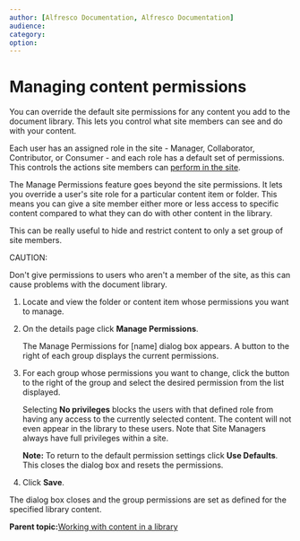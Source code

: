 ```yaml
---
author: [Alfresco Documentation, Alfresco Documentation]
audience: 
category: 
option: 
---
```


# Managing content permissions

You can override the default site permissions for any content you add to the document library. This lets you control what site members can see and do with your content.

Each user has an assigned role in the site - Manager, Collaborator, Contributor, or Consumer - and each role has a default set of permissions. This controls the actions site members can [perform in the site](../references/permissions_share.md).

The Manage Permissions feature goes beyond the site permissions. It lets you override a user's site role for a particular content item or folder. This means you can give a site member either more or less access to specific content compared to what they can do with other content in the library.

This can be really useful to hide and restrict content to only a set group of site members.

CAUTION:

Don't give permissions to users who aren't a member of the site, as this can cause problems with the document library.

1.  Locate and view the folder or content item whose permissions you want to manage.

2.  On the details page click **Manage Permissions**.

    The Manage Permissions for \[name\] dialog box appears. A button to the right of each group displays the current permissions.

3.  For each group whose permissions you want to change, click the button to the right of the group and select the desired permission from the list displayed.

    Selecting **No privileges** blocks the users with that defined role from having any access to the currently selected content. The content will not even appear in the library to these users. Note that Site Managers always have full privileges within a site.

    **Note:** To return to the default permission settings click **Use Defaults**. This closes the dialog box and resets the permissions.

4.  Click **Save**.


The dialog box closes and the group permissions are set as defined for the specified library content.

**Parent topic:**[Working with content in a library](../concepts/library-intro.md)

